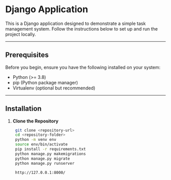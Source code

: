 # Django Application

This is a Django application designed to demonstrate a simple task management system. Follow the instructions below to set up and run the project locally.

---

## Prerequisites

Before you begin, ensure you have the following installed on your system:

- Python (>= 3.8)
- pip (Python package manager)
- Virtualenv (optional but recommended)

---

## Installation

1. **Clone the Repository**

   ```bash
    git clone <repository-url>
    cd <repository-folder>
    python -m venv env
    source env/bin/activate
    pip install -r requirements.txt
    python manage.py makemigrations
    python manage.py migrate
    python manage.py runserver

    http://127.0.0.1:8000/
